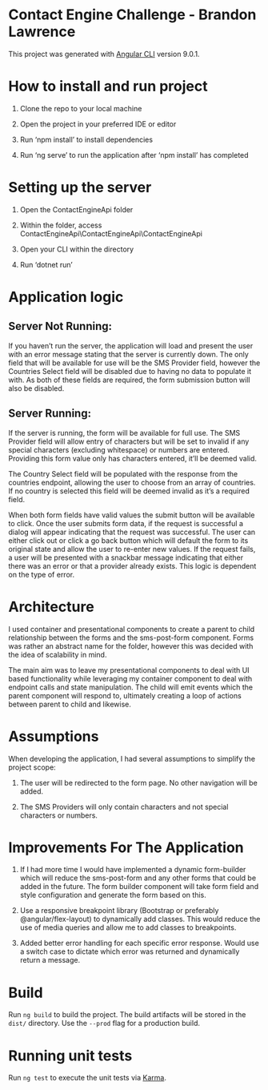 # Contact Engine Challenge - Brandon Lawrence

This project was generated with [Angular CLI](https://github.com/angular/angular-cli) version 9.0.1.

# How to install and run project

1) Clone the repo to your local machine

2) Open the project in your preferred IDE or editor

3) Run ‘npm install’ to install dependencies

4) Run ‘ng serve’ to run the application after ‘npm install’ has completed

# Setting up the server

1) Open the ContactEngineApi folder

2) Within the folder, access ContactEngineApi\ContactEngineApi\ContactEngineApi

3) Open your CLI within the directory

4) Run ‘dotnet run’

# Application logic 

## Server Not Running:

If you haven’t run the server, the application will load and present the user with an error message stating that the server is currently down. The only field that will be available for use will be the SMS Provider field, however the Countries Select field will be disabled due to having no data to populate it with. As both of these fields are required, the form submission button will also be disabled.

## Server Running:

If the server is running, the form will be available for full use. The SMS Provider field will allow entry of characters but will be set to invalid if any special characters (excluding whitespace) or numbers are entered. Providing this form value only has characters entered, it’ll be deemed valid.

The Country Select field will be populated with the response from the countries endpoint, allowing the user to choose from an array of countries. If no country is selected this field will be deemed invalid as it’s a required field. 

When both form fields have valid values the submit button will be available to click. Once the user submits form data, if the request is successful a dialog will appear indicating that the request was successful. The user can either click out or click a go back button which will default the form to its original state and allow the user to re-enter new values. If the request fails, a user will be presented with a snackbar message indicating that either there was an error or that a provider already exists. This logic is dependent on the type of error.

# Architecture

I used container and presentational components to create a parent to child relationship between the forms and the sms-post-form component. Forms was rather an abstract name for the folder, however this was decided with the idea of scalability in mind. 

The main aim was to leave my presentational components to deal with UI based functionality while leveraging my container component to deal with endpoint calls and state manipulation. The child will emit events which the parent component will respond to, ultimately creating a loop of actions between parent to child and likewise. 
 
# Assumptions

When developing the application, I had several assumptions to simplify the project scope:

1) The user will be redirected to the form page. No other navigation will be added.

2) The SMS Providers will only contain characters and not special characters or numbers.

# Improvements For The Application

1) If I had more time I would have implemented a dynamic form-builder which will reduce the sms-post-form and any other forms that could be added in the future. The form builder component will take form field and style configuration and generate the form based on this.

2) Use a responsive breakpoint library (Bootstrap or preferably @angular/flex-layout) to dynamically add classes. This would reduce the use of media queries and allow me to add classes to breakpoints. 

3) Added better error handling for each specific error response. Would use a switch case to dictate which error was returned and dynamically return a message. 

# Build

Run `ng build` to build the project. The build artifacts will be stored in the `dist/` directory. Use the `--prod` flag for a production build.

# Running unit tests

Run `ng test` to execute the unit tests via [Karma](https://karma-runner.github.io).

